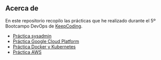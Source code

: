 ## Acerca de

En este repositorio recopilo las prácticas que he realizado durante el 5º Bootcampo DevOps de [KeepCoding](https://keepcoding.io/).

* [Práctica sysadmin](sysadmin/README.md)
* [Práctica Google Cloud Platform](gcp/README.md)
* [Práctica Docker y Kubernetes](docker-k8s/README.md)
* [Práctica AWS](aws/README.md)
